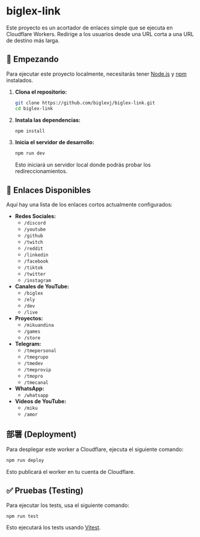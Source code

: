 # biglex-link

Este proyecto es un acortador de enlaces simple que se ejecuta en Cloudflare Workers. Redirige a los usuarios desde una URL corta a una URL de destino más larga.

## 🚀 Empezando

Para ejecutar este proyecto localmente, necesitarás tener [Node.js](https://nodejs.org/) y [npm](https://www.npmjs.com/) instalados.

1.  **Clona el repositorio:**

    ```bash
    git clone https://github.com/biglexj/biglex-link.git
    cd biglex-link
    ```

2.  **Instala las dependencias:**

    ```bash
    npm install
    ```

3.  **Inicia el servidor de desarrollo:**

    ```bash
    npm run dev
    ```

    Esto iniciará un servidor local donde podrás probar los redireccionamientos.

## 🔗 Enlaces Disponibles

Aquí hay una lista de los enlaces cortos actualmente configurados:

-   **Redes Sociales:**
    -   `/discord`
    -   `/youtube`
    -   `/github`
    -   `/twitch`
    -   `/reddit`
    -   `/linkedin`
    -   `/facebook`
    -   `/tiktok`
    -   `/twitter`
    -   `/instagram`
-   **Canales de YouTube:**
    -   `/biglex`
    -   `/ely`
    -   `/dev`
    -   `/live`
-   **Proyectos:**
    -   `/mikuandina`
    -   `/games`
    -   `/store`
-   **Telegram:**
    -   `/tmepersonal`
    -   `/tmegrupo`
    -   `/tmedev`
    -   `/tmeprovip`
    -   `/tmopro`
    -   `/tmecanal`
-   **WhatsApp:**
    -   `/whatsapp`
-   **Videos de YouTube:**
    -   `/miku`
    -   `/amor`

## 部署 (Deployment)

Para desplegar este worker a Cloudflare, ejecuta el siguiente comando:

```bash
npm run deploy
```

Esto publicará el worker en tu cuenta de Cloudflare.

## ✅ Pruebas (Testing)

Para ejecutar los tests, usa el siguiente comando:

```bash
npm run test
```

Esto ejecutará los tests usando [Vitest](https://vitest.dev/).
